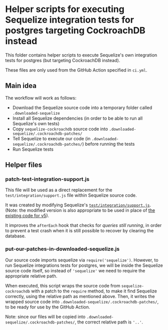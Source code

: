 # Helper scripts for executing Sequelize integration tests for postgres targeting CockroachDB instead

This folder contains helper scripts to execute Sequelize's own integration tests for postgres (but targeting CockroachDB instead).

These files are only used from the GitHub Action specified in `ci.yml`.

## Main idea

The workflow will work as follows:

* Download the Sequelize source code into a temporary folder called `.downloaded-sequelize`
* Install all Sequelize dependencies (in order to be able to run all Sequelize's own tests)
* Copy `sequelize-cockroachdb` source code into `.downloaded-sequelize/.cockroachdb-patches/`
* Tell Sequelize to execute our code (in `.downloaded-sequelize/.cockroachdb-patches/`) before running the tests
* Run Sequelize tests

## Helper files

### patch-test-integration-support.js

This file will be used as a direct replacement for the `test/integration/support.js` file within Sequelize source code.

It was created by modifying Sequelize's [`test/integration/support.js`](https://github.com/sequelize/sequelize/blob/e34efd477d051af6796c277406be26bb1d2c2f23/test/integration/support.js). (Note: the modified version is also appropriate to be used in place of [the existing code for v5](https://github.com/sequelize/sequelize/blob/5f9d5907425ae1d86b402133718d007a52f2b39e/test/integration/support.js)).

It improves the `afterEach` hook that checks for *queries still running*, in order to prevent a test crash when it is still possible to recover by clearing the database.

### put-our-patches-in-downloaded-sequelize.js

Our source code imports sequelize via `require('sequelize')`. However, to run Sequelize integrations tests for postgres, we will be inside the Sequelize source code itself, so instead of `'sequelize'` we need to require the appropriate relative path.

When executed, this script wraps the source code from `sequelize-cockroachdb` with a patch to the `require` method, to make it find Sequelize correctly, using the relative path as mentioned above. Then, it writes the wrapped source code into `.downloaded-sequelize/.cockroachdb-patches/`, to be ready for use by the GitHub Action.

Note: since our files will be copied into `.downloaded-sequelize/.cockroachdb-patches/`, the correct relative path is `'..'`.
